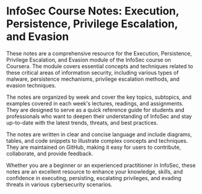 # InfoSec Course Notes: Execution, Persistence, Privilege Escalation, and Evasion

These notes are a comprehensive resource for the Execution, Persistence, Privilege Escalation, and Evasion module of the InfoSec course on Coursera. The module covers essential concepts and techniques related to these critical areas of information security, including various types of malware, persistence mechanisms, privilege escalation methods, and evasion techniques.

The notes are organized by week and cover the key topics, subtopics, and examples covered in each week's lectures, readings, and assignments. They are designed to serve as a quick reference guide for students and professionals who want to deepen their understanding of InfoSec and stay up-to-date with the latest trends, threats, and best practices.

The notes are written in clear and concise language and include diagrams, tables, and code snippets to illustrate complex concepts and techniques. They are maintained on GitHub, making it easy for users to contribute, collaborate, and provide feedback.

Whether you are a beginner or an experienced practitioner in InfoSec, these notes are an excellent resource to enhance your knowledge, skills, and confidence in executing, persisting, escalating privileges, and evading threats in various cybersecurity scenarios.
